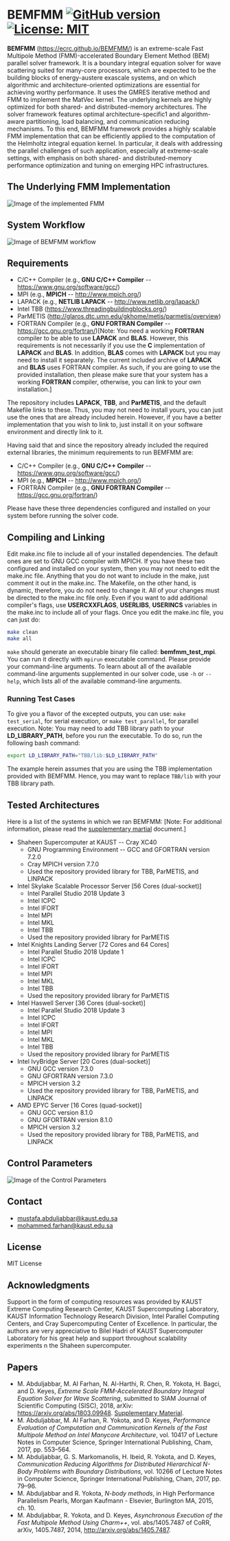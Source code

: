 # BEMFMM [![GitHub version](https://badge.fury.io/gh/ecrc%2FBEMFMM.svg)](https://badge.fury.io/gh/ecrc%2FBEMFMM) [![License: MIT](https://img.shields.io/badge/License-MIT-yellow.svg)](https://opensource.org/licenses/MIT) #

**BEMFMM** (https://ecrc.github.io/BEMFMM/) is an extreme-scale Fast Multipole Method (FMM)-accelerated Boundary Element Method (BEM) parallel solver framework. It is a boundary integral equation solver for wave scattering suited for many-core processors, which are expected to be the building blocks of energy-austere exascale systems, and on which algorithmic and architecture-oriented optimizations are essential for achieving worthy performance. It uses the GMRES iterative method and FMM to implement the MatVec kernel. The underlying kernels are highly optimized for both shared- and distributed-memory architectures. The solver framework features optimal architecture-specific1 and algorithm-aware partitioning, load balancing, and communication reducing mechanisms. To this end, BEMFMM framework provides a highly scalable FMM implementation that can be efficiently applied to the computation of the Helmholtz integral equation kernel. In particular, it deals with addressing the parallel challenges of such application, especially at extreme-scale settings, with emphasis on both shared- and distributed-memory performance optimization and tuning on emerging HPC infrastructures.

## The Underlying FMM Implementation ##

![Image of the implemented FMM](img/fmmG.png)

## System Workflow ##

![Image of BEMFMM workflow](img/workflow.png)

## Requirements ##

* C/C++ Compiler (e.g., **GNU C/C++ Compiler** -- https://www.gnu.org/software/gcc/)
* MPI  (e.g., **MPICH** -- http://www.mpich.org/)
* LAPACK (e.g., **NETLIB LAPACK** -- http://www.netlib.org/lapack/)
* Intel TBB (https://www.threadingbuildingblocks.org/)
* ParMETIS (http://glaros.dtc.umn.edu/gkhome/metis/parmetis/overview)
* FORTRAN Compiler (e.g., **GNU FORTRAN Compiler** -- https://gcc.gnu.org/fortran/)[Note: You need a working **FORTRAN** compiler to be able to use **LAPACK** and **BLAS**. However, this requirements is not necessarily if you use the **C** implementation of **LAPACK** and **BLAS**. In addition, **BLAS** comes with **LAPACK** but you may need to install it separately. The current included archive of **LAPACK** and **BLAS** uses FORTRAN compiler. As such, if you are going to use the provided installation, then please make sure that your system has a working **FORTRAN** compiler, otherwise, you can link to your own installation.]

The repository includes **LAPACK**, **TBB**, and **ParMETIS**, and the default Makefile links to these. Thus, you may not need to install yours, you can just use the ones that are already included herein. However, if you have a better implementation that you wish to link to, just install it on your software environment and directly link to it.

Having said that and since the repository already included the required external libraries, the minimum requirements to run BEMFMM are:

* C/C++ Compiler (e.g., **GNU C/C++ Compiler** -- https://www.gnu.org/software/gcc/)
* MPI (e.g., **MPICH** -- http://www.mpich.org/)
* FORTRAN Compiler (e.g., **GNU FORTRAN Compiler** -- https://gcc.gnu.org/fortran/)

Please have these three dependencies configured and installed on your system before running the solver code.

## Compiling and Linking ##

Edit make.inc file to include all of your installed dependencies. The default ones are set to GNU GCC compiler with MPICH. If you have these two configured and installed on your system, then you may not need to edit the make.inc file. Anything that you do not want to include in the make, just comment it out in the make.inc. The Makefile, on the other hand, is dynamic, therefore, you do not need to change it. All of your changes must be directed to the make.inc file only. Even if you want to add additional compiler's flags, use **USERCXXFLAGS**, **USERLIBS**, **USERINCS** variables in the make.inc to include all of your flags. Once you edit the make.inc file, you can just do:

```bash
make clean
make all
```

`make` should generate an executable binary file called: **bemfmm_test_mpi**. You can run it directly with `mpirun` executable command. Please provide your command-line arguments. To learn about all of the available command-line arguments supplemented in our solver code, use `-h` or `--help`, which lists all of the available command-line arguments.

### Running Test Cases ###

To give you a flavor of the excepted outputs, you can use: `make test_serial`, for serial execution, or `make test_parallel`, for parallel execution. Note: You may need to add TBB library path to your **LD_LIBRARY_PATH**, before you run the executable. To do so, run the following bash command:

```bash
export LD_LIBRARY_PATH="TBB/lib:$LD_LIBRARY_PATH"
```

The example herein assumes that you are using the TBB implementation provided with BEMFMM. Hence, you may want to replace `TBB/lib` with your TBB library path.

## Tested Architectures ##

Here is a list of the systems in which we ran BEMFMM: [Note: For additional information, please read the [supplementary martial](docs/sisc_sub_20181111.pdf) document.]

* Shaheen Supercomputer at KAUST -- Cray XC40
  * GNU Programming Environment -- GCC and GFORTRAN version 7.2.0
  * Cray MPICH version 7.7.0
  * Used the repository provided library for TBB, ParMETIS, and LINPACK
* Intel Skylake Scalable Processor Server [56 Cores (dual-socket)]
  * Intel Parallel Studio 2018 Update 3
  * Intel ICPC
  * Intel IFORT
  * Intel MPI
  * Intel MKL
  * Intel TBB
  * Used the repository provided library for ParMETIS
* Intel Knights Landing Server [72 Cores and 64 Cores]
  * Intel Parallel Studio 2018 Update 1
  * Intel ICPC
  * Intel IFORT
  * Intel MPI
  * Intel MKL
  * Intel TBB
  * Used the repository provided library for ParMETIS
* Intel Haswell Server [36 Cores (dual-socket)]
  * Intel Parallel Studio 2018 Update 3
  * Intel ICPC
  * Intel IFORT
  * Intel MPI
  * Intel MKL
  * Intel TBB
  * Used the repository provided library for ParMETIS
* Intel IvyBridge Server [20 Cores (dual-socket)]
  * GNU GCC version 7.3.0
  * GNU GFORTRAN version 7.3.0
  * MPICH version 3.2
  * Used the repository provided library for TBB, ParMETIS, and LINPACK
* AMD EPYC Server [16 Cores (quad-socket)]
  * GNU GCC version 8.1.0
  * GNU GFORTRAN version 8.1.0
  * MPICH version 3.2
  * Used the repository provided library for TBB, ParMETIS, and LINPACK

## Control Parameters ##

![Image of the Control Parameters](img/parameters.png)

## Contact ##

* mustafa.abduljabbar@kaust.edu.sa
* mohammed.farhan@kaust.edu.sa

## License ###

MIT License

## Acknowledgments ##

Support in the form of computing resources was provided by KAUST Extreme Computing Research Center, KAUST Supercomputing Laboratory, KAUST Information Technology Research Division, Intel Parallel Computing Centers, and Cray Supercomputing Center of Excellence. In particular, the authors are very appreciative to Bilel Hadri of KAUST Supercomputer Laboratory for his great help and support throughout scalability experiments n the Shaheen supercomputer.

## Papers ##

* M. Abduljabbar, M. Al Farhan, N. Al-Harthi, R. Chen, R. Yokota, H. Bagci, and D. Keyes, *Extreme Scale FMM-Accelerated Boundary Integral Equation Solver for Wave Scattering*, submitted to SIAM Journal of Scientific Computing (SISC), 2018, arXiv: https://arxiv.org/abs/1803.09948. [Supplementary Material](docs/sisc_sub_20181111.pdf).
* M. Abduljabbar, M. Al Farhan, R. Yokota, and D. Keyes, *Performance Evaluation of Computation and Communication Kernels of the Fast Multipole Method on Intel Manycore Architecture*, vol. 10417 of Lecture Notes in Computer Science, Springer International Publishing, Cham, 2017, pp. 553–564.
* M. Abduljabbar, G. S. Markomanolis, H. Ibeid, R. Yokota, and D. Keyes, *Communication Reducing Algorithms for Distributed Hierarchical N-Body Problems with Boundary Distributions*, vol. 10266 of Lecture Notes in Computer Science, Springer International Publishing, Cham, 2017, pp. 79–96.
* M. Abduljabbar and R. Yokota, *N-body methods*, in High Performance Parallelism Pearls, Morgan Kaufmann - Elsevier, Burlington MA, 2015, ch. 10.
* M. Abduljabbar, R. Yokota, and D. Keyes, *Asynchronous Execution of the Fast Multipole Method Using Charm++*, vol. abs/1405.7487 of CoRR, arXiv, 1405.7487, 2014, http://arxiv.org/abs/1405.7487.
